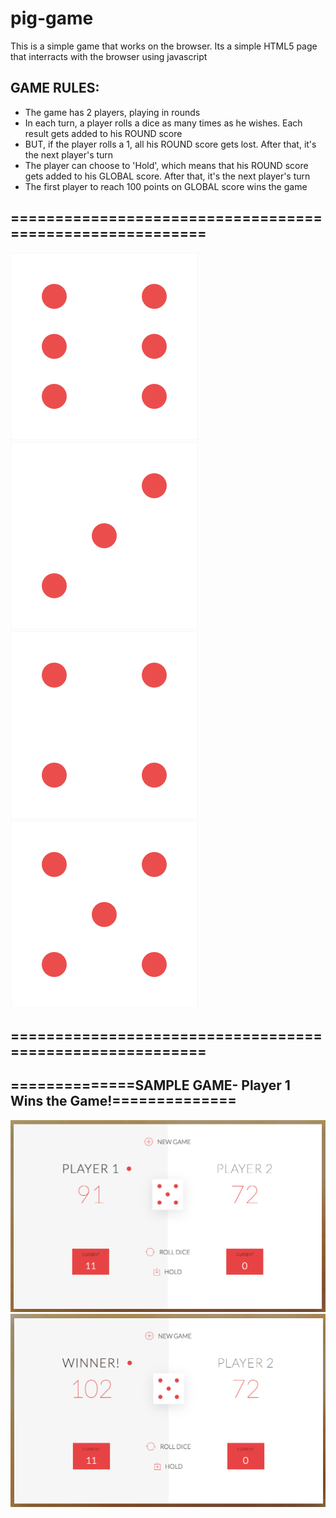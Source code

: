 # pig-game
This is a simple game that works on the browser. Its a simple HTML5 page that interracts with the browser using javascript

## GAME RULES:
- The game has 2 players, playing in rounds
- In each turn, a player rolls a dice as many times as he wishes. Each result gets added to his ROUND score
- BUT, if the player rolls a 1, all his ROUND score gets lost. After that, it's the next player's turn
- The player can choose to 'Hold', which means that his ROUND score gets added to his GLOBAL score. After that, it's the next player's turn
- The first player to reach 100 points on GLOBAL score wins the game

## =========================================================


![Dice 6](https://github.com/martinsewere/pig-game/blob/master/dice-6.png)
![Dice 3](https://github.com/martinsewere/pig-game/blob/master/dice-3.png)
![Dice 4](https://github.com/martinsewere/pig-game/blob/master/dice-4.png)
![Dice 5](https://github.com/martinsewere/pig-game/blob/master/dice-5.png)


## =========================================================

## ==============SAMPLE GAME- Player 1 Wins the Game!==============

![Dice sample game](https://github.com/martinsewere/pig-game/blob/master/md1.png)
![Dice game winner](https://github.com/martinsewere/pig-game/blob/master/winner.png)
